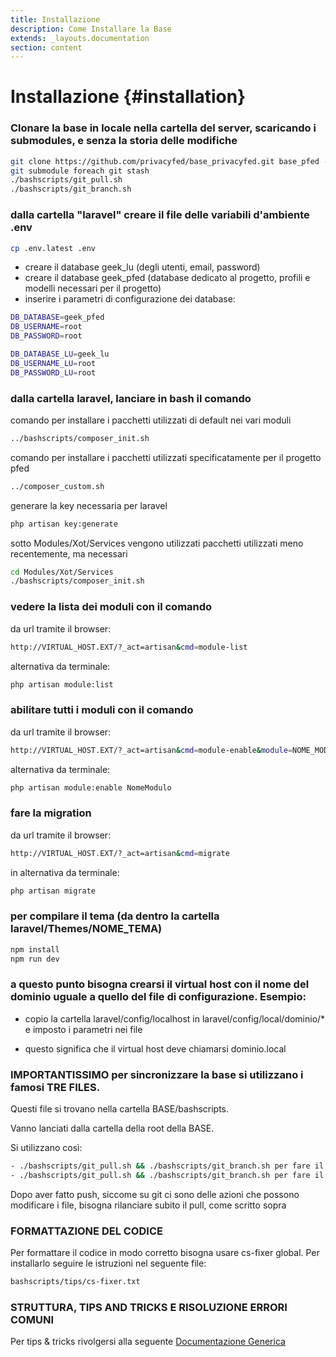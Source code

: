 ```yaml
---
title: Installazione
description: Come Installare la Base
extends: _layouts.documentation
section: content
---
```


# Installazione {#installation}

### Clonare la base in locale nella cartella del server, scaricando i submodules, e senza la storia delle modifiche

```bash
git clone https://github.com/privacyfed/base_privacyfed.git base_pfed --recurse-submodules --depth=1
git submodule foreach git stash
./bashscripts/git_pull.sh
./bashscripts/git_branch.sh
```

### dalla cartella "laravel" creare il file delle variabili d'ambiente .env 
    
```bash
cp .env.latest .env
```
- creare il database geek_lu (degli utenti, email, password)  
- creare il database geek_pfed (database dedicato al progetto, profili e modelli necessari per il progetto)  
- inserire i parametri di configurazione dei database:  

```bash
DB_DATABASE=geek_pfed
DB_USERNAME=root
DB_PASSWORD=root

DB_DATABASE_LU=geek_lu
DB_USERNAME_LU=root
DB_PASSWORD_LU=root
```

### dalla cartella laravel, lanciare in bash il comando

comando per installare i pacchetti utilizzati di default nei vari moduli
```bash
../bashscripts/composer_init.sh
```

comando per installare i pacchetti utilizzati specificatamente per il progetto pfed
```bash
../composer_custom.sh
```

generare la key necessaria per laravel
```bash
php artisan key:generate
```

sotto Modules/Xot/Services vengono utilizzati pacchetti utilizzati meno recentemente, ma necessari
```bash
cd Modules/Xot/Services
./bashscripts/composer_init.sh
```

### vedere la lista dei moduli con il comando

da url tramite il browser: 

```bash
http://VIRTUAL_HOST.EXT/?_act=artisan&cmd=module-list
```

alternativa da terminale:

```bash
php artisan module:list 
```

### abilitare tutti i moduli con il comando

da url tramite il browser: 

```bash
http://VIRTUAL_HOST.EXT/?_act=artisan&cmd=module-enable&module=NOME_MODULO
```

alternativa da terminale:

```bash
php artisan module:enable NomeModulo
```

### fare la migration

da url tramite il browser: 

```bash
http://VIRTUAL_HOST.EXT/?_act=artisan&cmd=migrate
```

in alternativa da terminale:

```bash
php artisan migrate
```

### per compilare il tema (da dentro la cartella laravel/Themes/NOME_TEMA)

```bash
npm install
npm run dev
```

### a questo punto bisogna crearsi il virtual host con il nome del dominio uguale a quello del file di configurazione. Esempio:

- copio la cartella laravel/config/localhost in laravel/config/local/dominio/* e imposto i parametri nei file

- questo significa che il virtual host deve chiamarsi dominio.local

### IMPORTANTISSIMO per sincronizzare la base si utilizzano i famosi TRE FILES. 

Questi file si trovano nella cartella BASE/bashscripts.

Vanno lanciati dalla cartella della root della BASE.

Si utilizzano così:

```bash
- ./bashscripts/git_pull.sh && ./bashscripts/git_branch.sh per fare il pull
- ./bashscripts/git_pull.sh && ./bashscripts/git_branch.sh per fare il push
```

Dopo aver fatto push, siccome su git ci sono delle azioni che possono modificare i file, bisogna rilanciare subito il pull, come scritto sopra


### FORMATTAZIONE DEL CODICE

Per formattare il codice in modo corretto bisogna usare cs-fixer global. Per installarlo seguire le istruzioni nel seguente file:

```bash
bashscripts/tips/cs-fixer.txt
```

### STRUTTURA, TIPS AND TRICKS E RISOLUZIONE ERRORI COMUNI
Per tips & tricks rivolgersi alla seguente [Documentazione Generica](https://laraxot.github.io/module_xot/docs/base/issues/)